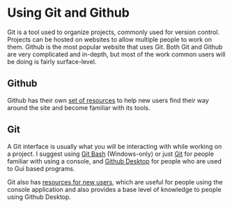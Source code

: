 # Using Git and Github
Git is a tool used to organize projects, commonly used for version control. Projects can be hosted on websites to allow multiple people to work on them. Github is the most popular website that uses Git. Both Git and Github are very complicated and in-depth, but most of the work common users will be doing is fairly surface-level.

## Github
Github has their own [set of resources](https://guides.github.com/) to help new users find their way around the site and become familiar with its tools.

## Git
A Git interface is usually what you will be interacting with while working on a project. I suggest using [Git Bash](https://gitforwindows.org/) (Windows-only) or just [Git](https://git-scm.com/download) for people familiar with using a console, and [Github Desktop](https://desktop.github.com/) for people who are used to Gui based programs.

Git also has [resources for new users](https://git-scm.com/doc), which are useful for people using the console application and also provides a base level of knowledge to people using Github Desktop.